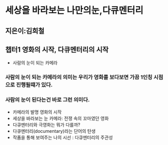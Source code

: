 # 세상을 바라보는 나만의눈,다큐멘터리
## 지은이:김희철
##  챕터1 영화의 시작, 다큐멘터리의 시작
- 사람의 눈이 되는 카메라
### 사람의 눈이 되는 카메라의 의미는 우리가 영화를 보다보면 가끔 1인칭 시점으로 진행될떄가 있다.
### 사람의 눈이 된다는건 바로 그런 의미다.
- 카메라의 발명 영화의 시작
- 세상을 바라보는 눈 카메라: 전쟁 속의 꼬마였던 영화
- 다큐멘터리와 극영화는 뭐가 다를까?
- 다큐멘터리(documentary)라는 단어의 탄생
- 작품을 통해 보여주는 나의 시선 : 다큐멘터리의 주관성
